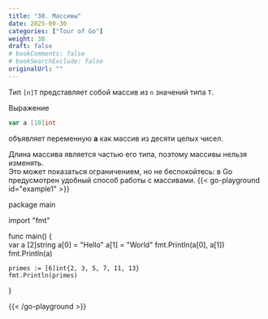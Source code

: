 ```yaml
---
title: "38. Массивы"
date: 2025-09-30
categories: ["Tour of Go"]
weight: 38
draft: false
# bookComments: false
# bookSearchExclude: false
originalUrl: ""
---
```

 
Тип `[n]T` представляет собой массив из `n` значений типа `T`.

Выражение

```go
var a [10]int
```

объявляет переменную **a** как массив из десяти целых чисел.

Длина массива является частью его типа, поэтому массивы нельзя изменять.  
Это может показаться ограничением, но не беспокойтесь: в Go предусмотрен удобный способ работы с массивами.
{{< go-playground id="example1" >}}

package main

import "fmt"

func main() {   
    var a [2]string
    a[0] = "Hello"
    a[1] = "World"
    fmt.Println(a[0], a[1])
    fmt.Println(a)

	primes := [6]int{2, 3, 5, 7, 11, 13}
	fmt.Println(primes)
}


{{< /go-playground >}} 